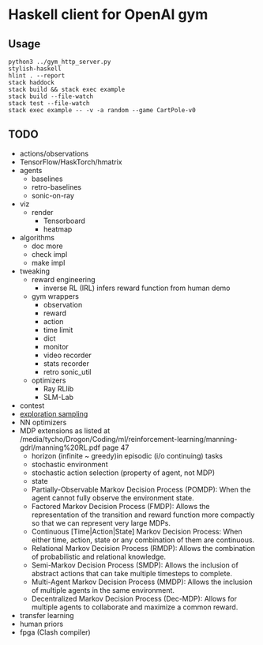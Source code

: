 # Haskell client for OpenAI gym

## Usage

```
python3 ../gym_http_server.py
stylish-haskell
hlint . --report
stack haddock
stack build && stack exec example
stack build --file-watch
stack test --file-watch
stack exec example -- -v -a random --game CartPole-v0
```

## TODO

- actions/observations
- TensorFlow/HaskTorch/hmatrix
- agents
  - baselines
  - retro-baselines
  - sonic-on-ray
- viz
  - render
    - Tensorboard
    - heatmap
- algorithms
  - doc more
  - check impl
  - make impl
- tweaking
  - reward engineering
    - inverse RL (IRL) infers reward function from human demo
  - gym wrappers
    - observation
    - reward
    - action
    - time limit
    - dict
    - monitor
    - video recorder
    - stats recorder
    - retro sonic_util
  - optimizers
    - Ray RLlib
    - SLM-Lab
- contest
- [exploration sampling](https://en.wikipedia.org/wiki/Active_learning_(machine_learning)#Query_strategies)
- NN optimizers
- MDP extensions as listed at /media/tycho/Drogon/Coding/ml/reinforcement-learning/manning-gdrl/manning%20RL.pdf page 47
  - horizon (infinite ~ greedy)in episodic (i/o continuing) tasks
  - stochastic environment
  - stochastic action selection (property of agent, not MDP)
  - state
  - Partially-Observable Markov Decision Process (POMDP): When the agent cannot fully observe the environment state.
  - Factored Markov Decision Process (FMDP): Allows the representation of the transition and reward function more compactly so that we can represent very large MDPs.
  - Continuous [Time|Action|State] Markov Decision Process: When either time, action, state or any combination of them are continuous.
  - Relational Markov Decision Process (RMDP): Allows the combination of probabilistic and relational knowledge.
  - Semi-Markov Decision Process (SMDP): Allows the inclusion of abstract actions that can take multiple timesteps to complete.
  - Multi-Agent Markov Decision Process (MMDP): Allows the inclusion of multiple agents in the same environment.
  - Decentralized Markov Decision Process (Dec-MDP): Allows for multiple agents to collaborate and maximize a common reward.
- transfer learning
- human priors
- fpga (Clash compiler)
